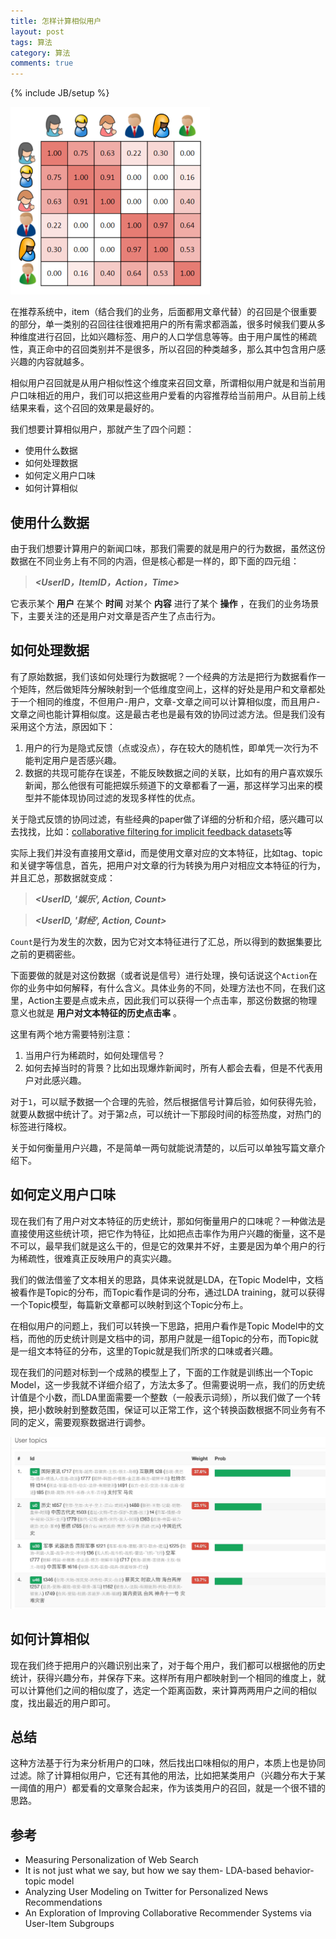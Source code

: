 ```yaml
---
title: 怎样计算相似用户
layout: post
tags: 算法
category: 算法
comments: true
---
```

{% include JB/setup %}

<img src="/assets/user-based-similarity-full.png" alt="" style="width:319;height:301">

在推荐系统中，item（结合我们的业务，后面都用文章代替）的召回是个很重要的部分，单一类别的召回往往很难把用户的所有需求都涵盖，很多时候我们要从多种维度进行召回，比如兴趣标签、用户的人口学信息等等。由于用户属性的稀疏性，真正命中的召回类别并不是很多，所以召回的种类越多，那么其中包含用户感兴趣的内容就越多。

相似用户召回就是从用户相似性这个维度来召回文章，所谓相似用户就是和当前用户口味相近的用户，我们可以把这些用户爱看的内容推荐给当前用户。从目前上线结果来看，这个召回的效果是最好的。

我们想要计算相似用户，那就产生了四个问题：

* 使用什么数据
* 如何处理数据
* 如何定义用户口味
* 如何计算相似

## 使用什么数据

由于我们想要计算用户的新闻口味，那我们需要的就是用户的行为数据，虽然这份数据在不同业务上有不同的内涵，但是核心都是一样的，即下面的四元组：

> _**\<UserID，ItemID，Action，Time>**_

它表示某个 __用户__ 在某个 __时间__ 对某个 __内容__ 进行了某个 __操作__ ，在我们的业务场景下，主要关注的还是用户对文章是否产生了点击行为。

## 如何处理数据

有了原始数据，我们该如何处理行为数据呢？一个经典的方法是把行为数据看作一个矩阵，然后做矩阵分解映射到一个低维度空间上，这样的好处是用户和文章都处于一个相同的维度，不但用户-用户，文章-文章之间可以计算相似度，而且用户-文章之间也能计算相似度。这是最古老也是最有效的协同过滤方法。但是我们没有采用这个方法，原因如下：

1. 用户的行为是隐式反馈（点或没点），存在较大的随机性，即单凭一次行为不能判定用户是否感兴趣。
2. 数据的共现可能存在误差，不能反映数据之间的关联，比如有的用户喜欢娱乐新闻，那么他很有可能把娱乐频道下的文章都看了一遍，那这样学习出来的模型并不能体现协同过滤的发现多样性的优点。

关于隐式反馈的协同过滤，有些经典的paper做了详细的分析和介绍，感兴趣可以去找找，比如：[collaborative filtering for implicit feedback datasets](http://yifanhu.net/PUB/cf.pdf)等

实际上我们并没有直接用文章id，而是使用文章对应的文本特征，比如tag、topic和关键字等信息，首先，把用户对文章的行为转换为用户对相应文本特征的行为，并且汇总，那数据就变成：

> _**\<UserID, '娱乐', Action, Count>**_

> _**\<UserID, '财经', Action, Count>**_

`Count`是行为发生的次数，因为它对文本特征进行了汇总，所以得到的数据集要比之前的更稠密些。

下面要做的就是对这份数据（或者说是信号）进行处理，换句话说这个`Action`在你的业务中如何解释，有什么含义。具体业务的不同，处理方法也不同，在我们这里，Action主要是点或未点，因此我们可以获得一个点击率，那这份数据的物理意义也就是 __用户对文本特征的历史点击率__ 。

这里有两个地方需要特别注意：

1. 当用户行为稀疏时，如何处理信号？
2. 如何去掉当时的背景？比如出现爆炸新闻时，所有人都会去看，但是不代表用户对此感兴趣。

对于`1`，可以赋予数据一个合理的先验，然后根据信号计算后验，如何获得先验，就要从数据中统计了。对于第`2`点，可以统计一下那段时间的标签热度，对热门的标签进行降权。

关于如何衡量用户兴趣，不是简单一两句就能说清楚的，以后可以单独写篇文章介绍下。

## 如何定义用户口味

现在我们有了用户对文本特征的历史统计，那如何衡量用户的口味呢？一种做法是直接使用这些统计项，把它作为特征，比如把点击率作为用户兴趣的衡量，这不是不可以，最早我们就是这么干的，但是它的效果并不好，主要是因为单个用户的行为稀疏性，很难真正反映用户的真实兴趣。

我们的做法借鉴了文本相关的思路，具体来说就是LDA，在Topic Model中，文档被看作是Topic的分布，而Topic看作是词的分布，通过LDA training，就可以获得一个Topic模型，每篇新文章都可以映射到这个Topic分布上。

在相似用户的问题上，我们可以转换一下思路，把用户看作是Topic Model中的文档，而他的历史统计则是文档中的词，那用户就是一组Topic的分布，而Topic就是一组文本特征的分布，这里的Topic就是我们所求的口味或者兴趣。

现在我们的问题对标到一个成熟的模型上了，下面的工作就是训练出一个Topic Model，这一步我就不详细介绍了，方法太多了。但需要说明一点，我们的历史统计值是个小数，而LDA里面需要一个整数（一般表示词频），所以我们做了一个转换，把小数映射到整数范围，保证可以正常工作，这个转换函数根据不同业务有不同的定义，需要观察数据进行调参。

<img src="/assets/users_topics.jpg" alt="" style="width:650;height:301">

## 如何计算相似

现在我们终于把用户的兴趣识别出来了，对于每个用户，我们都可以根据他的历史统计，获得兴趣分布，并保存下来。这样所有用户都映射到一个相同的维度上，就可以计算他们之间的相似度了，选定一个距离函数，来计算两两用户之间的相似度，找出最近的用户即可。

## 总结

这种方法基于行为来分析用户的口味，然后找出口味相似的用户，本质上也是协同过滤。除了计算相似用户，它还有其他的用法，比如把某类用户（兴趣分布大于某一阈值的用户）都爱看的文章聚合起来，作为该类用户的召回，就是一个很不错的思路。

## 参考

* Measuring Personalization of Web Search
* It is not just what we say, but how we say them- LDA-based behavior-topic model
* Analyzing User Modeling on Twitter for Personalized News Recommendations
* An Exploration of Improving Collaborative Recommender Systems via User-Item Subgroups
